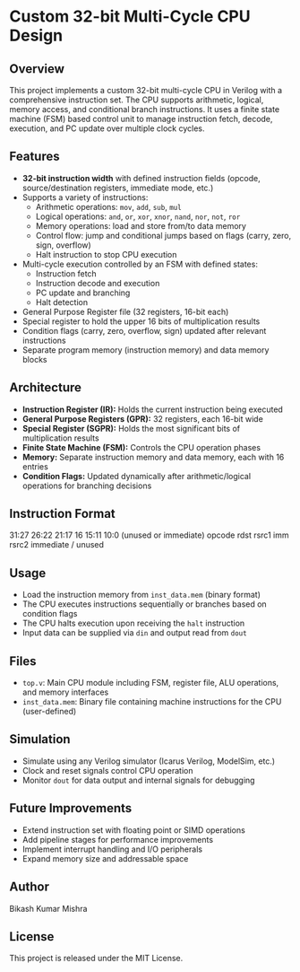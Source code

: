 # Custom 32-bit Multi-Cycle CPU Design

## Overview
This project implements a custom 32-bit multi-cycle CPU in Verilog with a comprehensive instruction set. The CPU supports arithmetic, logical, memory access, and conditional branch instructions. It uses a finite state machine (FSM) based control unit to manage instruction fetch, decode, execution, and PC update over multiple clock cycles.

## Features
- **32-bit instruction width** with defined instruction fields (opcode, source/destination registers, immediate mode, etc.)
- Supports a variety of instructions:
  - Arithmetic operations: `mov`, `add`, `sub`, `mul`
  - Logical operations: `and`, `or`, `xor`, `xnor`, `nand`, `nor`, `not`, `ror`
  - Memory operations: load and store from/to data memory
  - Control flow: jump and conditional jumps based on flags (carry, zero, sign, overflow)
  - Halt instruction to stop CPU execution
- Multi-cycle execution controlled by an FSM with defined states:
  - Instruction fetch
  - Instruction decode and execution
  - PC update and branching
  - Halt detection
- General Purpose Register file (32 registers, 16-bit each)
- Special register to hold the upper 16 bits of multiplication results
- Condition flags (carry, zero, overflow, sign) updated after relevant instructions
- Separate program memory (instruction memory) and data memory blocks

## Architecture
- **Instruction Register (IR):** Holds the current instruction being executed
- **General Purpose Registers (GPR):** 32 registers, each 16-bit wide
- **Special Register (SGPR):** Holds the most significant bits of multiplication results
- **Finite State Machine (FSM):** Controls the CPU operation phases
- **Memory:** Separate instruction memory and data memory, each with 16 entries
- **Condition Flags:** Updated dynamically after arithmetic/logical operations for branching decisions

## Instruction Format

31:27	26:22	21:17	16	15:11	10:0 (unused or immediate)
opcode	rdst	rsrc1	imm	rsrc2	immediate / unused


## Usage
- Load the instruction memory from `inst_data.mem` (binary format)
- The CPU executes instructions sequentially or branches based on condition flags
- The CPU halts execution upon receiving the `halt` instruction
- Input data can be supplied via `din` and output read from `dout`

## Files
- `top.v`: Main CPU module including FSM, register file, ALU operations, and memory interfaces
- `inst_data.mem`: Binary file containing machine instructions for the CPU (user-defined)

## Simulation
- Simulate using any Verilog simulator (Icarus Verilog, ModelSim, etc.)
- Clock and reset signals control CPU operation
- Monitor `dout` for data output and internal signals for debugging

## Future Improvements
- Extend instruction set with floating point or SIMD operations
- Add pipeline stages for performance improvements
- Implement interrupt handling and I/O peripherals
- Expand memory size and addressable space

## Author
Bikash Kumar Mishra

## License
This project is released under the MIT License.


